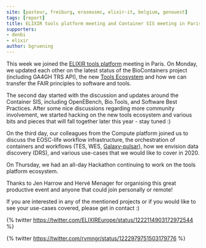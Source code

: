 ```yaml
---
site: [pasteur, freiburg, erasmusmc, elixir-it, belgium, genouest]
tags: [report]
title: ELIXIR tools platform meeting and Container SIS meeting in Paris
supporters:
- denbi
- elixir
author: bgruening
---
```


This week we joined the [ELIXIR tools platform](https://elixir-europe.org/platforms/tools) meeting in Paris.
On Monday, we updated each other on the latest status of the BioContainers project (including GA4GH TRS API),
the new [Tools Ecosystem](https://docs.google.com/presentation/d/1mg0OHxtv13bJU3g1Lyt63v9sKPVCS_utyBnJk5yJluw/edit?usp=sharing) and how we can transfer
the FAIR principles to software and tools.

The second day started with the discussion and updates around the Container SIS, including OpenEBench,
Bio.Tools, and Software Best Practices. After some nice discussions regarding more community involvement,
we started hacking on the new tools ecosystem and various bits and pieces that will fall together later this year - stay tuned :)

On the third day, our colleagues from the Compute platform joined us to discuss the EOSC-life workflow infrastructure,
the orchestration of containers and workflows (TES, WES, [Galaxy-pulsar](https://pulsar-network.readthedocs.io)),
how we envision data discovery (DRS), and various use-cases that we would like to cover in 2020.

On Thursday, we had an all-day Hackathon continuing to work on the tools platform ecosystem.

Thanks to Jen Harrow and Hervé Menager for organising this great productive event and anyone that could join personally or remote!

If you are interested in any of the mentioned projects or if you would like to see your use-cases covered, please get in contact :)


{% twitter https://twitter.com/ELIXIREurope/status/1222114903172972544 %}

{% twitter https://twitter.com/rvmngr/status/1222979751503179776 %}


